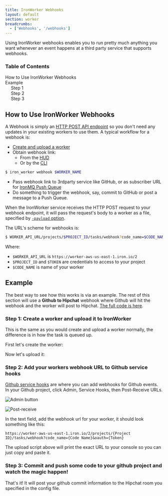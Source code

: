 ```yaml
---
title: IronWorker Webhooks
layout: default
section: worker
breadcrumbs:
  - ['Webhooks', '/webhooks']
---
```


Using IronWorker webhooks enables you to run pretty much anything you want whenever an event happens at a third
party service that supports webhooks.

<section id="toc">
  <h3>Table of Contents</h3>
  <ul>
    <li>
      <a href="#how_to_use_ironworker_webhooks">How to Use IronWorker Webhooks</a>
    </li>
    <li>
      <a href="#example">Example</a>
      <ul>
        <li><a href="#step_1_create_a_worker_and_upload_it_to_ironworker">Step 1</a></li>
        <li><a href="#step_2_add_your_workers_webhook_url_to_github_service_hooks">Step 2</a></li>
        <li><a href="#step_3_commit_and_push_some_code_to_your_github_project_and_watch_the_magic_happen">Step 3</a></li>
      </ul>
    </li>
  </ul>
</section>

<h2 id="how_to_use_ironworker_webhooks">How to Use IronWorker Webhooks</h2>

A Webhook is simply an [HTTP POST API endpoint](/worker/reference/api/#queue_a_task_from_a_webhook) so
you don't need any updates in your existing workers to use them. A typical workflow for a webhook is:

* [Create and upload a worker](/worker)
* Obtain webhook link:
  * From the [HUD](https://hud.iron.io)
  * Or by the [CLI](/worker/reference/cli)


```sh
$ iron_worker webhook $WORKER_NAME
```

* Pass webhook link to 3rdparty service like GitHub, or as subscriber URL for [IronMQ Push Queue](/mq/reference/push_queues)
* Do something to trigger the webhook, say, commit to GitHub or post a message to a Push Queue.

When the IronWorker service receives the HTTP POST request to your webhook endpoint,
it will pass the request's body to a worker as a file, specified by [`-payload` option](/worker/reference/payload).

The URL's scheme for webhooks is:


```sh
$ WORKER_API_URL/projects/$PROJECT_ID/tasks/webhook?code_name=$CODE_NAME&oauth=$TOKEN
```

Where:

* `$WORKER_API_URL` is `https://worker-aws-us-east-1.iron.io/2`
* `$PROJECT_ID` and `$TOKEN` are credentials to access to your project
* `$CODE_NAME` is name of your worker

<h2 id="example">Example</h2>

The best way to see how this works is via an example. The rest of this section will use a **Github to Hipchat** webhook
where Github will hit the webhook and the worker will post to Hipchat. [The full code is here](https://github.com/iron-io/iron_worker_examples/tree/master/ruby_ng/github_to_hipchat_webhook_worker).
 
<h3 id="step_1_create_a_worker_and_upload_it_to_ironworker">Step 1: Create a worker and upload it to IronWorker</h3>

This is the same as you would create and upload a worker normally, the difference is in how the task
is queued up.

First let's create the worker:

<script src="https://gist.github.com/2308369.js?file=github_to_hipchat_webhook_worker.rb">---</script>

Now let's upload it:

<script src="https://gist.github.com/2308369.js?file=upload.rb">---</script>
 
<h3 id="step_2_add_your_workers_webhook_url_to_github_service_hooks">Step 2: Add your workers webhook URL to Github service hooks</h3>

[Github service hooks](http://help.github.com/post-receive-hooks/) are where you can add webhooks for Github events. In
your Github project, click Admin, Service Hooks, then Post-Receive URLs.

![Admin button](http://img.skitch.com/20100620-r8st7468q7q5waf3y85hmpwtqs.png)

![Post-receive](http://img.skitch.com/20100620-br6dw5iiyk2643fahkqbi54h36.png)

In the text field, add the webhook url for
your worker, it should look something like this:

    https://worker-aws-us-east-1.iron.io/2/projects/{Project ID}/tasks/webhook?code_name={Code Name}&oauth={Token}

The upload script above will print the exact URL to your console so you can just copy and paste it.
 
<h3 id="step_3_commit_and_push_some_code_to_your_github_project_and_watch_the_magic_happen">Step 3: Commit and push some code to your github project and watch the magic happen!</h3>

That's it! It will post your github commit information to the Hipchat room you specified in the config file.
